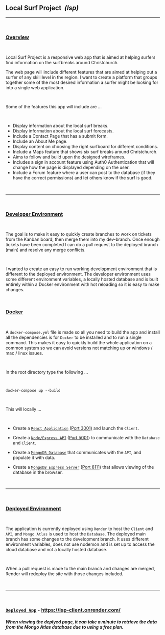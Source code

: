 ## <b> Local Surf Project </b><em>&nbsp;(lsp)</em>

---

<br>

### <u> Overview</u>

<br>

Local Surf Project is a responsive web app that is aimed at helping surfers find information on the surfbreaks around Christchurch. <br>

The web page will include different features that are aimed at helping out a surfer of any skill level in the region. I want to create a platform that groups together some of the most desired information a surfer might be looking for into a single web application.

<br>

Some of the features this app will include are ...

<br>

- Display information about the local surf breaks.
- Display information about the local surf forecasts.
- Include a Contact Page that has a submit form.
- Include an About Me page.
- Display content on choosing the right surfboard for different conditions.
- Include a Maps feature that shows six surf breaks around Christchurch.
- Aims to follow and build upon the designed wireframes.
- Includes a sign in account feature using Auth0 Authentication that will change how the page is displayed depending on the user.
- Include a Forum feature where a user can post to the database (if they have the correct permissions) and let others know if the surf is good.

<br>

---

<br>

### <u> Developer Environment </u>

<br>

The goal is to make it easy to quickly create branches to work on tickets from the Kanban board, then merge them into my dev-branch. Once enough tickets have been completed I can do a pull request to the deployed branch (main) and resolve any merge conflicts.

<br>

I wanted to create an easy to run working development environment that is different to the deployed environment. The developer environment uses some different environment variables, a locally hosted database and is built entirely within a Docker environment with hot reloading so it is easy to make changes.

<br>

### <u> Docker </u>

<br>

A `docker-compose.yml` file is made so all you need to build the app and install all the dependencies is for `Docker` to be installed and to run a single command. This makes it easy to quickly build the whole application on a common system so we can avoid versions not matching up or windows / mac / linux issues.

<br>

In the root directory type the following ...

<br>

```shell
docker-compose up --build
```

<br>

This will locally ...

<br>

- Create a <u> `React Application`</u> [(Port 3001)](http://localhost:3001/) and launch the `Client`.<br>

- Create a <u>`Node/Express API`</u> ([Port 5001](http://localhost:5001/)) to communicate with the `Database` and `Client`. <br>

- Create a <u>`MongoDB Database`</u> that communicates with the `API`, and populate it with data. <br>

- Create a <u>`MongoDB Express Server`</u> ([Port 8111](http://localhost:8111/)) that allows viewing of the database in the browser.

<br>

---

<br>

### <u>Deployed Environment </u>

<br>

The application is currently deployed using `Render` to host the `Client` and `API`, and `Mongo Atlas` is used to host the `Database`. The deployed main branch has some changes to the development branch. It uses different environment variables, does not use nodemon and is set up to access the cloud database and not a locally hosted database.

<br>

When a pull request is made to the main branch and changes are merged, Render will redeploy the site with those changes included.

<br>

---

<br>

### <u>`Deployed App`</u> - https://lsp-client.onrender.com/

##### _When viewing the deplyed page, it can take a minute to retrieve the data from the Mongo Atlas database due to using a free plan._
